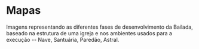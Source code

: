 # Mapas

Imagens representando as diferentes fases de desenvolvimento da Bailada, baseado na estrutura de uma igreja e nos ambientes usados para a execução -- Nave, Santuária, Paredão, Astral.
